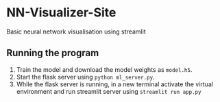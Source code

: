 # NN-Visualizer-Site
Basic neural network visualisation using streamlit

## Running the program
1. Train the model and download the model weights as `model.h5`.
2. Start the flask server using `python ml_server.py`.
3. While the flask server is running, in a new terminal activate the virtual environment and run streamlit server using `streamlit run app.py`
